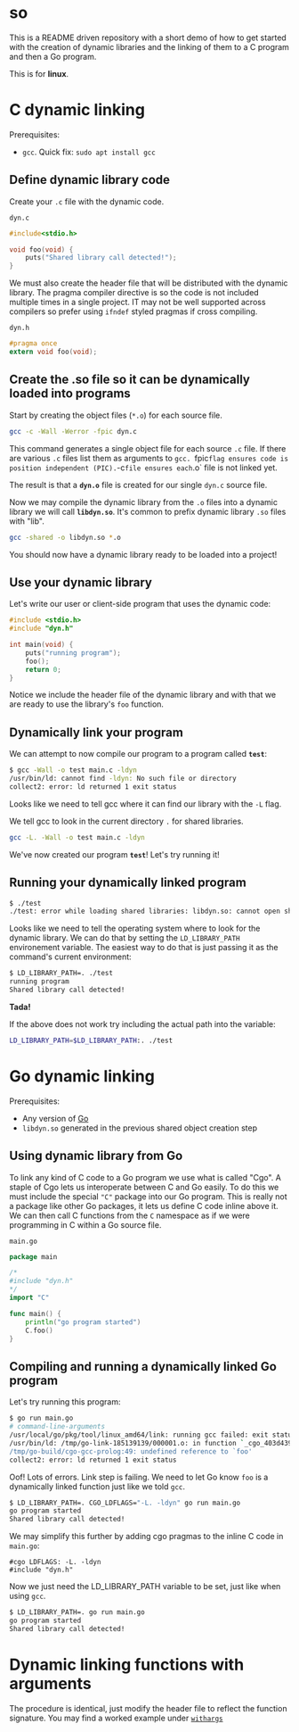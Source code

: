 # so
This is a README driven repository with a short demo of how to get started with 
the creation of dynamic libraries and the linking of them to a C program and then
a Go program.

This is for **linux**.

# C dynamic linking
Prerequisites:
- `gcc`. Quick fix: `sudo apt install gcc`

## Define dynamic library code
Create your `.c` file with the dynamic code.

`dyn.c`
```c
#include<stdio.h>

void foo(void) {
    puts("Shared library call detected!");
}
```
We must also create the header file that will be distributed with the dynamic library.
The pragma compiler directive is so the code is not included multiple times in a single project.
IT may not be well supported across compilers so prefer using `ifndef` styled pragmas if cross compiling.

`dyn.h`
```h
#pragma once
extern void foo(void);
```


## Create the .so file so it can be dynamically loaded into programs
Start by creating the object files (`*.o`) for each source file.
```sh
gcc -c -Wall -Werror -fpic dyn.c
```
This command generates a single object file for each source `.c` file.
If there are various `.c` files list them as arguments to `gcc. `fpic` flag ensures
code is position independent (PIC). `-c` file ensures each `.o` file is not linked yet.

The result is that a **`dyn.o`** file is created for our single `dyn.c` source file.

Now we may compile the dynamic library from the `.o` files into a dynamic library
we will call **`libdyn.so`**. It's common to prefix dynamic library `.so` files with "lib".

```sh
gcc -shared -o libdyn.so *.o
```
You should now have a dynamic library ready to be loaded into a project!

## Use your dynamic library
Let's write our user or client-side program that uses the dynamic code:

```c
#include <stdio.h>
#include "dyn.h"

int main(void) {
    puts("running program");
    foo();
    return 0;
}
```
Notice we include the header file of the dynamic library and with that we are ready to use the library's `foo` function.

## Dynamically link your program
We can attempt to now compile our program to a program called **`test`**:
```sh
$ gcc -Wall -o test main.c -ldyn
/usr/bin/ld: cannot find -ldyn: No such file or directory
collect2: error: ld returned 1 exit status
```
Looks like we need to tell gcc where it can find our library with the `-L` flag.

We tell gcc to look in the current directory `.` for shared libraries.
```sh
gcc -L. -Wall -o test main.c -ldyn
```
We've now created our program **`test`**! Let's try running it!

## Running your dynamically linked program

```sh
$ ./test 
./test: error while loading shared libraries: libdyn.so: cannot open shared object file: No such file or directory
```
Looks like we need to tell the operating system where to look for the dynamic library.
We can do that by setting the `LD_LIBRARY_PATH` environement variable. The easiest
way to do that is just passing it as the command's current environment:

```sh
$ LD_LIBRARY_PATH=. ./test 
running program
Shared library call detected!
```

**Tada!**

If the above does not work try including the actual path into the variable:
```sh
LD_LIBRARY_PATH=$LD_LIBRARY_PATH:. ./test 
```

# Go dynamic linking
Prerequisites:
- Any version of [Go](https://go.dev/dl/)
- `libdyn.so` generated in the previous shared object creation step

## Using dynamic library from Go
To link any kind of C code to a Go program we use what is called "Cgo". A staple of
Cgo lets us interoperate between C and Go easily. To do this we must include the
special `"C"` package into our Go program. This is really not a package like other Go packages,
it lets us define C code inline above it. We can then call C functions from the `C`
namespace as if we were programming in C within a Go source file.

`main.go`
```go
package main

/*
#include "dyn.h"
*/
import "C"

func main() {
	println("go program started")
	C.foo()
}
```

## Compiling and running a dynamically linked Go program
Let's try running this program:
```sh
$ go run main.go
# command-line-arguments
/usr/local/go/pkg/tool/linux_amd64/link: running gcc failed: exit status 1
/usr/bin/ld: /tmp/go-link-185139139/000001.o: in function `_cgo_403d439493e8_Cfunc_foo':
/tmp/go-build/cgo-gcc-prolog:49: undefined reference to `foo'
collect2: error: ld returned 1 exit status
```
Oof! Lots of errors. Link step is failing. We need to let Go know `foo` is a dynamically
linked function just like we told `gcc`.

```sh
$ LD_LIBRARY_PATH=. CGO_LDFLAGS="-L. -ldyn" go run main.go
go program started
Shared library call detected!
```

We may simplify this further by adding cgo pragmas to the inline C code in `main.go`:
```
#cgo LDFLAGS: -L. -ldyn
#include "dyn.h"
```
Now we just need the LD_LIBRARY_PATH variable to be set, just like when using `gcc`.

```sh
$ LD_LIBRARY_PATH=. go run main.go
go program started
Shared library call detected!
```

# Dynamic linking functions with arguments
The procedure is identical, just modify the header file to reflect the function signature.
You may find a worked example under [`withargs`](./withargs)